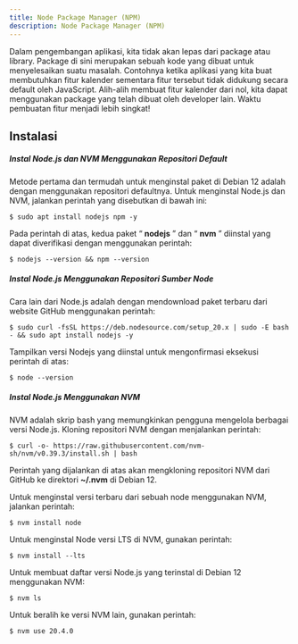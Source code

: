 ```yaml
---
title: Node Package Manager (NPM)
description: Node Package Manager (NPM)
---
```


Dalam pengembangan aplikasi, kita tidak akan lepas dari package atau library. Package di sini merupakan sebuah kode yang dibuat untuk menyelesaikan suatu masalah. Contohnya ketika aplikasi yang kita buat membutuhkan fitur kalender sementara fitur tersebut tidak didukung secara default oleh JavaScript. Alih-alih membuat fitur kalender dari nol, kita dapat menggunakan package yang telah dibuat oleh developer lain. Waktu pembuatan fitur menjadi lebih singkat!

## Instalasi

##### Instal Node.js dan NVM Menggunakan Repositori Default

Metode pertama dan termudah untuk menginstal paket di Debian 12 adalah dengan menggunakan repositori defaultnya. Untuk menginstal Node.js dan NVM, jalankan perintah yang disebutkan di bawah ini:

    $ sudo apt install nodejs npm -y

Pada perintah di atas, kedua paket “ **nodejs** ” dan “ **nvm** ” diinstal yang dapat diverifikasi dengan menggunakan perintah:

    $ nodejs --version && npm --version

##### Instal Node.js Menggunakan Repositori Sumber Node

Cara lain dari Node.js adalah dengan mendownload paket terbaru dari website GitHub menggunakan perintah:

    $ sudo curl -fsSL https://deb.nodesource.com/setup_20.x | sudo -E bash - && sudo apt install nodejs -y

Tampilkan versi Nodejs yang diinstal untuk mengonfirmasi eksekusi perintah di atas:

    $ node --version

##### Instal Node.js Menggunakan NVM

NVM adalah skrip bash yang memungkinkan pengguna mengelola berbagai versi Node.js. Kloning repositori NVM dengan menjalankan perintah:

    $ curl -o- https://raw.githubusercontent.com/nvm-sh/nvm/v0.39.3/install.sh | bash

Perintah yang dijalankan di atas akan mengkloning repositori NVM dari GitHub ke direktori **~/.nvm** di Debian 12.

Untuk menginstal versi terbaru dari sebuah node menggunakan NVM, jalankan perintah:

    $ nvm install node

Untuk menginstal Node versi LTS di NVM, gunakan perintah:

    $ nvm install --lts

Untuk membuat daftar versi Node.js yang terinstal di Debian 12 menggunakan NVM:

    $ nvm ls

Untuk beralih ke versi NVM lain, gunakan perintah:

    $ nvm use 20.4.0
